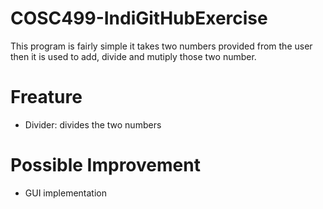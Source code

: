 # COSC499-IndiGitHubExercise

This program is fairly simple it takes two numbers provided from the user then it is used to add, divide and mutiply those two number.

# Freature

- Divider: divides the two numbers

# Possible Improvement

- GUI implementation
